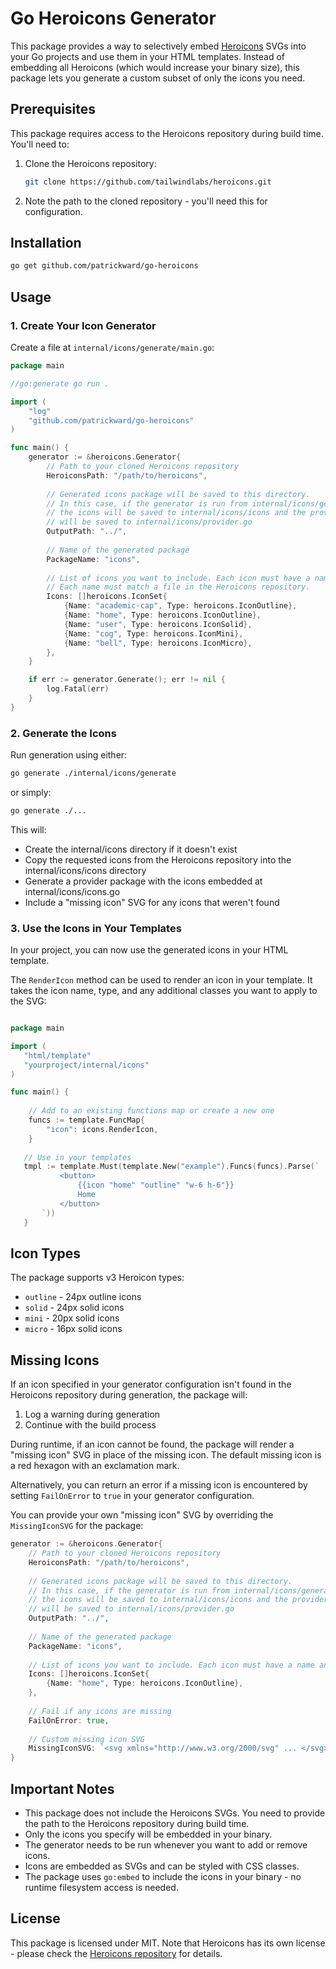 # Go Heroicons Generator

This package provides a way to selectively embed [Heroicons](https://heroicons.com) SVGs into your Go projects and use them in your HTML templates. Instead of embedding all Heroicons (which would increase your binary size), this package lets you generate a custom subset of only the icons you need.

## Prerequisites

This package requires access to the Heroicons repository during build time. You'll need to:

1. Clone the Heroicons repository:
   ```bash
   git clone https://github.com/tailwindlabs/heroicons.git
   ```

2. Note the path to the cloned repository - you'll need this for configuration.

## Installation

```bash
go get github.com/patrickward/go-heroicons
```

## Usage

### 1. Create Your Icon Generator

Create a file at `internal/icons/generate/main.go`:

```go
package main

//go:generate go run .

import (
    "log"
    "github.com/patrickward/go-heroicons"
)

func main() {
    generator := &heroicons.Generator{
        // Path to your cloned Heroicons repository
        HeroiconsPath: "/path/to/heroicons",
        
        // Generated icons package will be saved to this directory. 
        // In this case, if the generator is run from internal/icons/generate,
        // the icons will be saved to internal/icons/icons and the provider 
        // will be saved to internal/icons/provider.go
        OutputPath: "../",
        
        // Name of the generated package
        PackageName: "icons",
        
        // List of icons you want to include. Each icon must have a name and type.
		// Each name must match a file in the Heroicons repository.
        Icons: []heroicons.IconSet{
			{Name: "academic-cap", Type: heroicons.IconOutline},
            {Name: "home", Type: heroicons.IconOutline},
            {Name: "user", Type: heroicons.IconSolid},
            {Name: "cog", Type: heroicons.IconMini},
            {Name: "bell", Type: heroicons.IconMicro},
        },
    }

    if err := generator.Generate(); err != nil {
        log.Fatal(err)
    }
}
```

### 2. Generate the Icons

Run generation using either:

```bash
go generate ./internal/icons/generate
```

or simply:

```bash
go generate ./...
```

This will:
- Create the internal/icons directory if it doesn't exist
- Copy the requested icons from the Heroicons repository into the internal/icons/icons directory
- Generate a provider package with the icons embedded at internal/icons/icons.go
- Include a "missing icon" SVG for any icons that weren't found

### 3. Use the Icons in Your Templates

In your project, you can now use the generated icons in your HTML template. 

The `RenderIcon` method can be used to render an icon in your template. It takes the icon name, type, and any additional classes you want to apply to the SVG:

```go

package main

import (
   "html/template"
   "yourproject/internal/icons"
)

func main() {
	
    // Add to an existing functions map or create a new one
    funcs := template.FuncMap{
        "icon": icons.RenderIcon,
    }
	
   // Use in your templates
   tmpl := template.Must(template.New("example").Funcs(funcs).Parse(`
           <button>
               {{icon "home" "outline" "w-6 h-6"}}
               Home
           </button>
       `))
   }
```

## Icon Types

The package supports v3 Heroicon types: 
- `outline` - 24px outline icons
- `solid` - 24px solid icons
- `mini` - 20px solid icons
- `micro` - 16px solid icons

## Missing Icons

If an icon specified in your generator configuration isn't found in the Heroicons repository during generation, the package will:

1. Log a warning during generation
2. Continue with the build process

During runtime, if an icon cannot be found, the package will render a "missing icon" SVG in place of the missing icon. The default missing icon is a red hexagon with an exclamation mark.

Alternatively, you can return an error if a missing icon is encountered by setting `FailOnError` to `true` in your generator configuration.

You can provide your own "missing icon" SVG by overriding the `MissingIconSVG` for the package:

```go
generator := &heroicons.Generator{
    // Path to your cloned Heroicons repository
    HeroiconsPath: "/path/to/heroicons",
    
    // Generated icons package will be saved to this directory. 
    // In this case, if the generator is run from internal/icons/generate,
    // the icons will be saved to internal/icons/icons and the provider 
    // will be saved to internal/icons/provider.go
    OutputPath: "../",
    
    // Name of the generated package
    PackageName: "icons",
    
    // List of icons you want to include. Each icon must have a name and type.
    Icons: []heroicons.IconSet{
        {Name: "home", Type: heroicons.IconOutline},
    },
    
    // Fail if any icons are missing
    FailOnError: true,
	
    // Custom missing icon SVG
    MissingIconSVG: `<svg xmlns="http://www.w3.org/2000/svg" ... </svg>`,
}
```

## Important Notes

- This package does not include the Heroicons SVGs. You need to provide the path to the Heroicons repository during build time.
- Only the icons you specify will be embedded in your binary.
- The generator needs to be run whenever you want to add or remove icons.
- Icons are embedded as SVGs and can be styled with CSS classes.
- The package uses `go:embed` to include the icons in your binary - no runtime filesystem access is needed.

## License

This package is licensed under MIT. Note that Heroicons has its own license - please check the [Heroicons repository](https://github.com/tailwindlabs/heroicons) for details.
